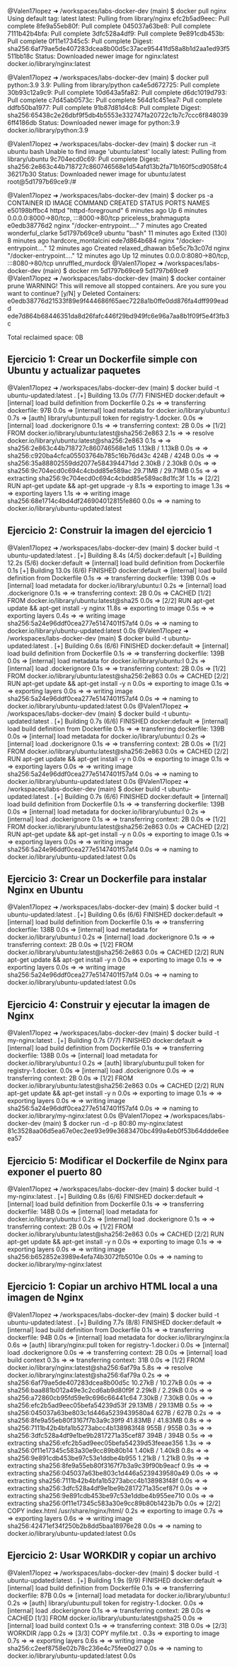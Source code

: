 @Valen17lopez ➜ /workspaces/labs-docker-dev (main) $ docker pull nginx
Using default tag: latest
latest: Pulling from library/nginx
efc2b5ad9eec: Pull complete 
8fe9a55eb80f: Pull complete 
045037a63be8: Pull complete 
7111b42b4bfa: Pull complete 
3dfc528a4df9: Pull complete 
9e891cdb453b: Pull complete 
0f11e17345c5: Pull complete 
Digest: sha256:6af79ae5de407283dcea8b00d5c37ace95441fd58a8b1d2aa1ed93f5511bb18c
Status: Downloaded newer image for nginx:latest
docker.io/library/nginx:latest

@Valen17lopez ➜ /workspaces/labs-docker-dev (main) $ docker pull python:3.9
3.9: Pulling from library/python
ca4e5d672725: Pull complete 
30b93c12a9c9: Pull complete 
10d643a5fa82: Pull complete 
d6dc1019d793: Pull complete 
c7d45ab0573c: Pull complete 
564d1c451ea7: Pull complete 
ddfb50ba1977: Pull complete 
91b87d81d4c8: Pull complete 
Digest: sha256:65438c2e26dbf9f5db4b5553e332747fa20722c1b7c7ccc6f8480396ff4186db
Status: Downloaded newer image for python:3.9
docker.io/library/python:3.9

@Valen17lopez ➜ /workspaces/labs-docker-dev (main) $ docker run -it ubuntu bash
Unable to find image 'ubuntu:latest' locally
latest: Pulling from library/ubuntu
9c704ecd0c69: Pull complete 
Digest: sha256:2e863c44b718727c860746568e1d54afd13b2fa71b160f5cd9058fc436217b30
Status: Downloaded newer image for ubuntu:latest
root@5d1797b69ce9:/# 

@Valen17lopez ➜ /workspaces/labs-docker-dev (main) $ docker ps -a
CONTAINER ID   IMAGE     COMMAND                  CREATED          STATUS                       PORTS                                   NAMES
e50198bffbc4   httpd     "httpd-foreground"       6 minutes ago    Up 6 minutes                 0.0.0.0:8000->80/tcp, :::8000->80/tcp   priceless_brahmagupta
e0edb38776d2   nginx     "/docker-entrypoint.…"   7 minutes ago    Created                                                              wonderful_clarke
5d1797b69ce9   ubuntu    "bash"                   11 minutes ago   Exited (130) 8 minutes ago                                           hardcore_montalcini
ede7d864b684   nginx     "/docker-entrypoint.…"   12 minutes ago   Created                                                              relaxed_dhawan
b5e5c7b3c07d   nginx     "/docker-entrypoint.…"   12 minutes ago   Up 12 minutes                0.0.0.0:8080->80/tcp, :::8080->80/tcp   unruffled_murdock
@Valen17lopez ➜ /workspaces/labs-docker-dev (main) $ docker rm 5d1797b69ce9
5d1797b69ce9
@Valen17lopez ➜ /workspaces/labs-docker-dev (main) $ docker container prune
WARNING! This will remove all stopped containers.
Are you sure you want to continue? [y/N] y
Deleted Containers:
e0edb38776d21533f89e9f444686f65aec7228a1b0ffe0dd876fa4dff999eadd
ede7d864b68446351da8d26fafc446f29bd949fc6e96a7aa8b1f09f5e4f3fb3c

Total reclaimed space: 0B


## Ejercicio 1: Crear un Dockerfile simple con Ubuntu y actualizar paquetes ##
@Valen17lopez ➜ /workspaces/labs-docker-dev (main) $ docker build -t ubuntu-updated:latest .
[+] Building 13.0s (7/7) FINISHED                  docker:default
 => [internal] load build definition from Dockerfile         0.2s
 => => transferring dockerfile: 97B                          0.0s
 => [internal] load metadata for docker.io/library/ubuntu:l  0.7s
 => [auth] library/ubuntu:pull token for registry-1.docker.  0.0s
 => [internal] load .dockerignore                            0.1s
 => => transferring context: 2B                              0.0s
 => [1/2] FROM docker.io/library/ubuntu:latest@sha256:2e863  2.1s
 => => resolve docker.io/library/ubuntu:latest@sha256:2e863  0.1s
 => => sha256:2e863c44b718727c860746568e1d5 1.13kB / 1.13kB  0.0s
 => => sha256:c920ba4cfca05503764b785c16b76d43c 424B / 424B  0.0s
 => => sha256:35a88802559dd2077e584394471dd 2.30kB / 2.30kB  0.0s
 => => sha256:9c704ecd0c694c4cbdd85e589ac 29.71MB / 29.71MB  0.5s
 => => extracting sha256:9c704ecd0c694c4cbdd85e589ac8d1fc3f  1.1s
 => [2/2] RUN apt-get update && apt-get upgrade -y           8.1s
 => exporting to image                                       1.3s
 => => exporting layers                                      1.1s
 => => writing image sha256:68e1714c4bd4df246904012815fe860  0.0s
 => => naming to docker.io/library/ubuntu-updated:latest 


## Ejercicio 2: Construir la imagen del ejercicio 1 ##

@Valen17lopez ➜ /workspaces/labs-docker-dev (main) $ docker build -t ubuntu-updated:latest .
[+] Building 8.4s (4/5)                            docker:default
[+] Building 12.2s (5/6)                           docker:default
 => [internal] load build definition from Dockerfile         0.1s
[+] Building 13.0s (6/6) FINISHED                  docker:default
 => [internal] load build definition from Dockerfile         0.1s
 => => transferring dockerfile: 139B                         0.0s
 => [internal] load metadata for docker.io/library/ubuntu:l  0.2s
 => [internal] load .dockerignore                            0.1s
 => => transferring context: 2B                              0.0s
 => CACHED [1/2] FROM docker.io/library/ubuntu:latest@sha25  0.0s 
 => [2/2] RUN apt-get update && apt-get install -y nginx    11.8s 
 => exporting to image                                       0.5s 
 => => exporting layers                                      0.4s 
 => => writing image sha256:5a24e96ddf0cea277e5147401f57af4  0.0s
 => => naming to docker.io/library/ubuntu-updated:latest     0.0s
@Valen17lopez ➜ /workspaces/labs-docker-dev (main) $ docker build -t ubuntu-updated:latest .
[+] Building 0.6s (6/6) FINISHED                   docker:default
 => [internal] load build definition from Dockerfile         0.1s
 => => transferring dockerfile: 139B                         0.0s
 => [internal] load metadata for docker.io/library/ubuntu:l  0.2s
 => [internal] load .dockerignore                            0.1s
 => => transferring context: 2B                              0.0s
 => [1/2] FROM docker.io/library/ubuntu:latest@sha256:2e863  0.0s
 => CACHED [2/2] RUN apt-get update && apt-get install -y n  0.0s
 => exporting to image                                       0.1s
 => => exporting layers                                      0.0s
 => => writing image sha256:5a24e96ddf0cea277e5147401f57af4  0.0s
 => => naming to docker.io/library/ubuntu-updated:latest     0.0s
@Valen17lopez ➜ /workspaces/labs-docker-dev (main) $ docker build -t ubuntu-updated:latest .
[+] Building 0.7s (6/6) FINISHED                   docker:default
 => [internal] load build definition from Dockerfile         0.1s
 => => transferring dockerfile: 139B                         0.0s
 => [internal] load metadata for docker.io/library/ubuntu:l  0.2s
 => [internal] load .dockerignore                            0.1s
 => => transferring context: 2B                              0.0s
 => [1/2] FROM docker.io/library/ubuntu:latest@sha256:2e863  0.0s
 => CACHED [2/2] RUN apt-get update && apt-get install -y n  0.0s
 => exporting to image                                       0.1s
 => => exporting layers                                      0.0s
 => => writing image sha256:5a24e96ddf0cea277e5147401f57af4  0.0s
 => => naming to docker.io/library/ubuntu-updated:latest     0.0s
@Valen17lopez ➜ /workspaces/labs-docker-dev (main) $ docker build -t ubuntu-updated:latest .
[+] Building 0.7s (6/6) FINISHED                   docker:default
 => [internal] load build definition from Dockerfile         0.1s
 => => transferring dockerfile: 139B                         0.0s
 => [internal] load metadata for docker.io/library/ubuntu:l  0.2s
 => [internal] load .dockerignore                            0.1s
 => => transferring context: 2B                              0.0s
 => [1/2] FROM docker.io/library/ubuntu:latest@sha256:2e863  0.0s
 => CACHED [2/2] RUN apt-get update && apt-get install -y n  0.0s
 => exporting to image                                       0.1s
 => => exporting layers                                      0.0s
 => => writing image sha256:5a24e96ddf0cea277e5147401f57af4  0.0s
 => => naming to docker.io/library/ubuntu-updated:latest     0.0s

 ## Ejercicio 3: Crear un Dockerfile para instalar Nginx en Ubuntu ##
 @Valen17lopez ➜ /workspaces/labs-docker-dev (main) $ docker build -t ubuntu-updated:latest .
[+] Building 0.6s (6/6) FINISHED                   docker:default
 => [internal] load build definition from Dockerfile         0.1s
 => => transferring dockerfile: 138B                         0.0s
 => [internal] load metadata for docker.io/library/ubuntu:l  0.2s
 => [internal] load .dockerignore                            0.1s
 => => transferring context: 2B                              0.0s
 => [1/2] FROM docker.io/library/ubuntu:latest@sha256:2e863  0.0s
 => CACHED [2/2] RUN apt-get update && apt-get install -y n  0.0s
 => exporting to image                                       0.1s
 => => exporting layers                                      0.0s
 => => writing image sha256:5a24e96ddf0cea277e5147401f57af4  0.0s
 => => naming to docker.io/library/ubuntu-updated:latest     0.0s


## Ejercicio 4: Construir y ejecutar la imagen de Nginx

@Valen17lopez ➜ /workspaces/labs-docker-dev (main) $ docker build -t my-nginx:latest .
[+] Building 0.7s (7/7) FINISHED                   docker:default
 => [internal] load build definition from Dockerfile         0.1s
 => => transferring dockerfile: 138B                         0.0s
 => [internal] load metadata for docker.io/library/ubuntu:l  0.2s
 => [auth] library/ubuntu:pull token for registry-1.docker.  0.0s
 => [internal] load .dockerignore                            0.0s
 => => transferring context: 2B                              0.0s
 => [1/2] FROM docker.io/library/ubuntu:latest@sha256:2e863  0.0s
 => CACHED [2/2] RUN apt-get update && apt-get install -y n  0.0s
 => exporting to image                                       0.1s
 => => exporting layers                                      0.0s
 => => writing image sha256:5a24e96ddf0cea277e5147401f57af4  0.0s
 => => naming to docker.io/library/my-nginx:latest           0.0s
@Valen17lopez ➜ /workspaces/labs-docker-dev (main) $ docker run -d -p 80:80 my-nginx:latest
81c3528aa06d5ea67e0ec2ee93e99e3683470bc499a4eb0f53b64ddde6eeea57


## Ejercicio 5: Modificar el Dockerfile de Nginx para exponer el puerto 80
@Valen17lopez ➜ /workspaces/labs-docker-dev (main) $ docker build -t my-nginx:latest .
[+] Building 0.8s (6/6) FINISHED                   docker:default
 => [internal] load build definition from Dockerfile         0.1s
 => => transferring dockerfile: 148B                         0.0s
 => [internal] load metadata for docker.io/library/ubuntu:l  0.2s
 => [internal] load .dockerignore                            0.1s
 => => transferring context: 2B                              0.0s
 => [1/2] FROM docker.io/library/ubuntu:latest@sha256:2e863  0.0s
 => CACHED [2/2] RUN apt-get update && apt-get install -y n  0.0s
 => exporting to image                                       0.1s
 => => exporting layers                                      0.0s
 => => writing image sha256:b652852e3989e4efa74b3072fb5010e  0.0s
 => => naming to docker.io/library/my-nginx:latest   


## Ejercicio 1: Copiar un archivo HTML local a una imagen de Nginx

@Valen17lopez ➜ /workspaces/labs-docker-dev (main) $ docker build -t ubuntu-updated:latest .
[+] Building 7.7s (8/8) FINISHED                   docker:default
 => [internal] load build definition from Dockerfile         0.1s
 => => transferring dockerfile: 94B                          0.0s
 => [internal] load metadata for docker.io/library/nginx:la  0.6s
 => [auth] library/nginx:pull token for registry-1.docker.i  0.0s
 => [internal] load .dockerignore                            0.0s
 => => transferring context: 2B                              0.0s
 => [internal] load build context                            0.3s
 => => transferring context: 31B                             0.0s
 => [1/2] FROM docker.io/library/nginx:latest@sha256:6af79a  5.8s
 => => resolve docker.io/library/nginx:latest@sha256:6af79a  0.2s
 => => sha256:6af79ae5de407283dcea8b00d5c 10.27kB / 10.27kB  0.0s
 => => sha256:baa881b012a49e3c2cd6ab9d80f9f 2.29kB / 2.29kB  0.0s
 => => sha256:a72860cb95fd59e9c696c66441c64 7.30kB / 7.30kB  0.0s
 => => sha256:efc2b5ad9eec05befa54239d53f 29.13MB / 29.13MB  0.5s
 => => sha256:045037a63be803c1d446a5239439580a4 627B / 627B  0.2s
 => => sha256:8fe9a55eb80f3167f7b3a9c39f9 41.83MB / 41.83MB  0.8s
 => => sha256:7111b42b4bfa1b5273abcc4b138983f48 955B / 955B  0.3s
 => => sha256:3dfc528a4df9e1be9b2817271a35cef87 394B / 394B  0.5s
 => => extracting sha256:efc2b5ad9eec05befa54239d53feeae356  1.3s
 => => sha256:0f11e17345c583a30e9cc89b80b14 1.40kB / 1.40kB  0.8s
 => => sha256:9e891cdb453be97c53e1ddbe4b955 1.21kB / 1.21kB  0.9s
 => => extracting sha256:8fe9a55eb80f3167f7b3a9c39f90b9eacf  0.9s
 => => extracting sha256:045037a63be803c1d446a5239439580a49  0.0s
 => => extracting sha256:7111b42b4bfa1b5273abcc4b138983f48f  0.0s
 => => extracting sha256:3dfc528a4df9e1be9b2817271a35cef87f  0.0s
 => => extracting sha256:9e891cdb453be97c53e1ddbe4b955ee710  0.0s
 => => extracting sha256:0f11e17345c583a30e9cc89b80b1423b7b  0.0s
 => [2/2] COPY index.html /usr/share/nginx/html/             0.2s
 => exporting to image                                       0.7s
 => => exporting layers                                      0.6s
 => => writing image sha256:42471ef34f250b2b8dd5baa18976e28  0.0s
 => => naming to docker.io/library/ubuntu-updated:latest     0.0s


 ## Ejercicio 2: Usar WORKDIR y copiar un archivo
 @Valen17lopez ➜ /workspaces/labs-docker-dev (main) $ docker build -t ubuntu-updated:latest .
[+] Building 1.9s (9/9) FINISHED                   docker:default
 => [internal] load build definition from Dockerfile         0.1s
 => => transferring dockerfile: 87B                          0.0s
 => [internal] load metadata for docker.io/library/ubuntu:l  0.2s
 => [auth] library/ubuntu:pull token for registry-1.docker.  0.0s
 => [internal] load .dockerignore                            0.1s
 => => transferring context: 2B                              0.0s
 => CACHED [1/3] FROM docker.io/library/ubuntu:latest@sha25  0.0s
 => [internal] load build context                            0.1s
 => => transferring context: 31B                             0.0s
 => [2/3] WORKDIR /app                                       0.2s
 => [3/3] COPY myfile.txt .                                  0.3s
 => exporting to image                                       0.7s
 => => exporting layers                                      0.6s
 => => writing image sha256:c2eef8758e02b78c236e4c75fee0d27  0.0s
 => => naming to docker.io/library/ubuntu-updated:latest     0.0s


 